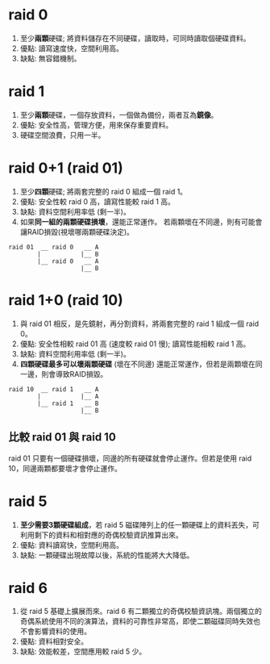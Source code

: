 # raid 0
1. 至少**兩顆**硬碟; 將資料儲存在不同硬碟，讀取時，可同時讀取個硬碟資料。
2. 優點: 讀寫速度快，空間利用高。
3. 缺點: 無容錯機制。

# raid 1
1. 至少**兩顆**硬碟，一個存放資料，一個做為備份，兩者互為**鏡像**。
2. 優點: 安全性高，管理方便，用來保存重要資料。
3. 硬碟空間浪費，只用一半。

# raid 0+1 (raid 01)
1. 至少**四顆**硬碟; 將兩套完整的 raid 0 組成一個 raid 1。
2. 優點: 安全性較 raid 0 高，讀寫性能較 raid 1 高。
3. 缺點: 資料空間利用率低 (剩一半)。
4. 如果**同一組的兩顆硬碟損壞**，還能正常運作。
若兩顆壞在不同邊，則有可能會讓RAID損毀(視壞哪兩顆硬碟決定)。
```
raid 01  __ raid 0   __ A
        |           |__ B
        |__ raid 0   __ A
                    |__ B
```

# raid 1+0 (raid 10)
1. 與 raid 01 相反，是先鏡射，再分割資料，將兩套完整的 raid 1 組成一個 raid 0。
2. 優點: 安全性相較 raid 01 高 (速度較 raid 01 慢); 讀寫性能相較 raid 1 高。
3. 缺點: 資料空間利用率低 (剩一半)。
4. **四顆硬碟最多可以壞兩顆硬碟** (壞在不同邊) 還能正常運作，但若是兩顆壞在同一邊，則會導致RAID損毀。

```
raid 10  __ raid 1   __ A
        |           |__ A
        |__ raid 1   __ B
                    |__ B
```

## 比較 raid 01 與 raid 10
raid 01 只要有一個硬碟損壞，同邊的所有硬碟就會停止運作。但若是使用 raid 10，同邊兩顆都要壞才會停止運作。

# raid 5
1. **至少需要3顆硬碟組成**，若 raid 5 磁碟陣列上的任一顆硬碟上的資料丟失，可利用剩下的資料和相對應的奇偶校驗資訊推算出來。
2. 優點: 資料讀寫快，空間利用高。
3. 缺點: 一顆硬碟出現故障以後，系統的性能將大大降低。

# raid 6 
1. 從 raid 5 基礎上擴展而來。raid 6 有二顆獨立的奇偶校驗資訊塊。兩個獨立的奇偶系統使用不同的演算法，資料的可靠性非常高，即使二顆磁碟同時失效也不會影響資料的使用。
2. 優點: 資料相對安全。
3. 缺點: 效能較差，空間應用較 raid 5 少。